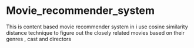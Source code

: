 # Movie_recommender_system
This is content based movie recommender system in i use cosine similarity distance technique to figure out the closely related movies based on their genres , cast and directors
